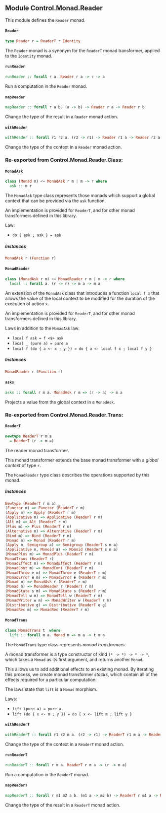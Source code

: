 ## Module Control.Monad.Reader

This module defines the `Reader` monad.

#### `Reader`

``` purescript
type Reader r = ReaderT r Identity
```

The `Reader` monad is a synonym for the `ReaderT` monad transformer, applied
to the `Identity` monad.

#### `runReader`

``` purescript
runReader :: forall r a. Reader r a -> r -> a
```

Run a computation in the `Reader` monad.

#### `mapReader`

``` purescript
mapReader :: forall r a b. (a -> b) -> Reader r a -> Reader r b
```

Change the type of the result in a `Reader` monad action.

#### `withReader`

``` purescript
withReader :: forall r1 r2 a. (r2 -> r1) -> Reader r1 a -> Reader r2 a
```

Change the type of the context in a `Reader` monad action.


### Re-exported from Control.Monad.Reader.Class:

#### `MonadAsk`

``` purescript
class (Monad m) <= MonadAsk r m | m -> r where
  ask :: m r
```

The `MonadAsk` type class represents those monads which support a global
context that can be provided via the `ask` function.

An implementation is provided for `ReaderT`, and for other monad
transformers defined in this library.

Law:

- `do { ask ; ask } = ask`

##### Instances
``` purescript
MonadAsk r (Function r)
```

#### `MonadReader`

``` purescript
class (MonadAsk r m) <= MonadReader r m | m -> r where
  local :: forall a. (r -> r) -> m a -> m a
```

An extension of the `MonadAsk` class that introduces a function `local f x`
that allows the value of the local context to be modified for the duration
of the execution of action `x`.

An implementation is provided for `ReaderT`, and for other monad
transformers defined in this library.

Laws in addition to the `MonadAsk` law:

- `local f ask = f <$> ask`
- `local _ (pure a) = pure a`
- `local f (do { a <- x ; y }) = do { a <- local f x ; local f y }`

##### Instances
``` purescript
MonadReader r (Function r)
```

#### `asks`

``` purescript
asks :: forall r m a. MonadAsk r m => (r -> a) -> m a
```

Projects a value from the global context in a `MonadAsk`.

### Re-exported from Control.Monad.Reader.Trans:

#### `ReaderT`

``` purescript
newtype ReaderT r m a
  = ReaderT (r -> m a)
```

The reader monad transformer.

This monad transformer extends the base monad transformer with a _global context_ of
type `r`.

The `MonadReader` type class describes the operations supported by this monad.

##### Instances
``` purescript
Newtype (ReaderT r m a) _
(Functor m) => Functor (ReaderT r m)
(Apply m) => Apply (ReaderT r m)
(Applicative m) => Applicative (ReaderT r m)
(Alt m) => Alt (ReaderT r m)
(Plus m) => Plus (ReaderT r m)
(Alternative m) => Alternative (ReaderT r m)
(Bind m) => Bind (ReaderT r m)
(Monad m) => Monad (ReaderT r m)
(Apply m, Semigroup a) => Semigroup (ReaderT s m a)
(Applicative m, Monoid a) => Monoid (ReaderT s m a)
(MonadPlus m) => MonadPlus (ReaderT r m)
MonadTrans (ReaderT r)
(MonadEffect m) => MonadEffect (ReaderT r m)
(MonadCont m) => MonadCont (ReaderT r m)
(MonadThrow e m) => MonadThrow e (ReaderT r m)
(MonadError e m) => MonadError e (ReaderT r m)
(Monad m) => MonadAsk r (ReaderT r m)
(Monad m) => MonadReader r (ReaderT r m)
(MonadState s m) => MonadState s (ReaderT r m)
(MonadTell w m) => MonadTell w (ReaderT r m)
(MonadWriter w m) => MonadWriter w (ReaderT r m)
(Distributive g) => Distributive (ReaderT e g)
(MonadRec m) => MonadRec (ReaderT r m)
```

#### `MonadTrans`

``` purescript
class MonadTrans t  where
  lift :: forall m a. Monad m => m a -> t m a
```

The `MonadTrans` type class represents _monad transformers_.

A monad transformer is a type constructor of kind `(* -> *) -> * -> *`, which
takes a `Monad` as its first argument, and returns another `Monad`.

This allows us to add additional effects to an existing monad. By iterating this
process, we create monad transformer _stacks_, which contain all of the effects
required for a particular computation.

The laws state that `lift` is a `Monad` morphism.

Laws:

- `lift (pure a) = pure a`
- `lift (do { x <- m ; y }) = do { x <- lift m ; lift y }`

#### `withReaderT`

``` purescript
withReaderT :: forall r1 r2 m a. (r2 -> r1) -> ReaderT r1 m a -> ReaderT r2 m a
```

Change the type of the context in a `ReaderT` monad action.

#### `runReaderT`

``` purescript
runReaderT :: forall r m a. ReaderT r m a -> (r -> m a)
```

Run a computation in the `ReaderT` monad.

#### `mapReaderT`

``` purescript
mapReaderT :: forall r m1 m2 a b. (m1 a -> m2 b) -> ReaderT r m1 a -> ReaderT r m2 b
```

Change the type of the result in a `ReaderT` monad action.

